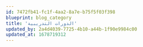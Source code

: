 ```yaml
---
id: 7472fb41-fc1f-4aa2-8a7e-b75f5f03f398
blueprint: blog_category
title: 'الدورات التدريبية'
updated_by: 2a4d4039-7725-4b10-a44b-1f90e9984c00
updated_at: 1678719312
---
```

